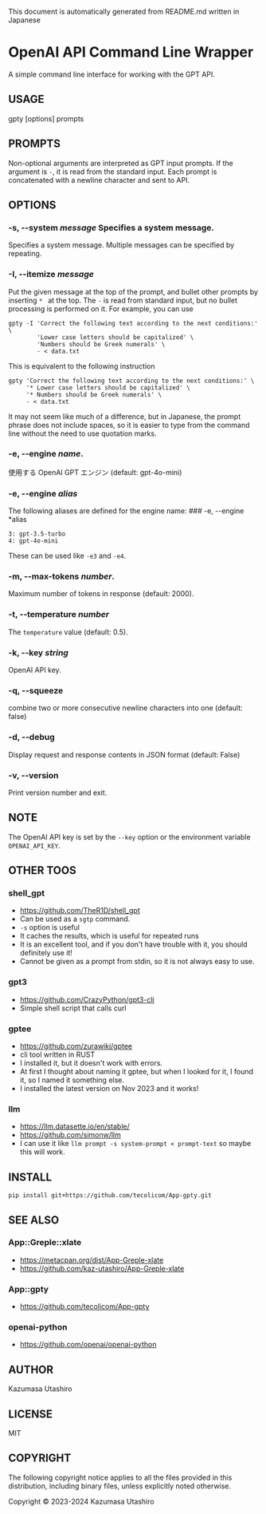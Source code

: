 This document is automatically generated from README.md written in Japanese

# OpenAI API Command Line Wrapper

A simple command line interface for working with the GPT API.

## USAGE

gpty [options] prompts

## PROMPTS

Non-optional arguments are interpreted as GPT input prompts. If the argument is `-`, it is read from the standard input. Each prompt is concatenated with a newline character and sent to API.

## OPTIONS

### -s, --system *message* Specifies a system message.

Specifies a system message. Multiple messages can be specified by repeating.

### -I, --itemize *message*

Put the given message at the top of the prompt, and bullet other prompts by inserting `* ` at the top. The `-` is read from standard input, but no bullet processing is performed on it. For example, you can use

    gpty -I 'Correct the following text according to the next conditions:' \
            'Lower case letters should be capitalized' \
            'Numbers should be Greek numerals' \
            - < data.txt

This is equivalent to the following instruction

    gpty 'Correct the following text according to the next conditions:' \
         '* Lower case letters should be capitalized' \
         '* Numbers should be Greek numerals' \
         - < data.txt

It may not seem like much of a difference, but in Japanese, the prompt phrase does not include spaces, so it is easier to type from the command line without the need to use quotation marks.

### -e, --engine *name*.

使用する OpenAI GPT エンジン (default: gpt-4o-mini)

### -e, --engine *alias*

The following aliases are defined for the engine name: ### -e, --engine *alias

    3: gpt-3.5-turbo
    4: gpt-4o-mini

These can be used like `-e3` and `-e4`.

### -m, --max-tokens *number*.

Maximum number of tokens in response (default: 2000).

### -t, --temperature *number*

The `temperature` value (default: 0.5).

### -k, --key *string*

OpenAI API key.

### -q, --squeeze

combine two or more consecutive newline characters into one (default: false)

### -d, --debug

Display request and response contents in JSON format (default: False)

### -v, --version

Print version number and exit.

## NOTE

The OpenAI API key is set by the `--key` option or the environment variable `OPENAI_API_KEY`.

## OTHER TOOS

### shell_gpt

- https://github.com/TheR1D/shell_gpt
- Can be used as a `sgtp` command.
- `-s` option is useful
- It caches the results, which is useful for repeated runs
- It is an excellent tool, and if you don't have trouble with it, you should definitely use it!
- Cannot be given as a prompt from stdin, so it is not always easy to use.

### gpt3

- https://github.com/CrazyPython/gpt3-cli
- Simple shell script that calls curl

### gptee

- https://github.com/zurawiki/gptee
- cli tool written in RUST
- I installed it, but it doesn't work with errors.
- At first I thought about naming it gptee, but when I looked for it, I found it, so I named it something else.
- I installed the latest version on Nov 2023 and it works!

### llm

- https://llm.datasette.io/en/stable/
- https://github.com/simonw/llm
- I can use it like `llm prompt -s system-prompt < prompt-text` so maybe this will work.

## INSTALL

```
pip install git+https://github.com/tecolicom/App-gpty.git
```

## SEE ALSO

### App::Greple::xlate

- https://metacpan.org/dist/App-Greple-xlate
- https://github.com/kaz-utashiro/App-Greple-xlate

### App::gpty

- https://github.com/tecolicom/App-gpty

### openai-python

- https://github.com/openai/openai-python

## AUTHOR

Kazumasa Utashiro

## LICENSE

MIT

## COPYRIGHT

The following copyright notice applies to all the files provided in
this distribution, including binary files, unless explicitly noted
otherwise.

Copyright © 2023-2024 Kazumasa Utashiro
